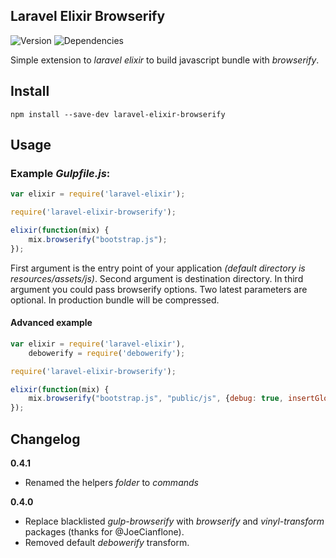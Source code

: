 ## Laravel Elixir Browserify

![Version](https://img.shields.io/npm/v/laravel-elixir-browserify.svg?style=flat-square)
![Dependencies](https://img.shields.io/david/szykra/laravel-elixir-browserify.svg?style=flat-square)

Simple extension to *laravel elixir* to build javascript bundle with *browserify*.

## Install

```
npm install --save-dev laravel-elixir-browserify
```

## Usage

### Example *Gulpfile.js*:

```javascript
var elixir = require('laravel-elixir');

require('laravel-elixir-browserify');

elixir(function(mix) {
    mix.browserify("bootstrap.js");
});
```

First argument is the entry point of your application _(default directory is resources/assets/js)_. Second argument is destination directory. In third argument you could pass browserify options. Two latest parameters are optional. In production bundle will be compressed.

#### Advanced example

```javascript
var elixir = require('laravel-elixir'),
	debowerify = require('debowerify');

require('laravel-elixir-browserify');

elixir(function(mix) {
    mix.browserify("bootstrap.js", "public/js", {debug: true, insertGlobals: true, transform: [debowerify]});
});
```

## Changelog
__0.4.1__
- Renamed the helpers *folder* to *commands*

__0.4.0__
- Replace blacklisted *gulp-browserify* with *browserify* and *vinyl-transform* packages (thanks for @JoeCianflone).
- Removed default _debowerify_ transform.
